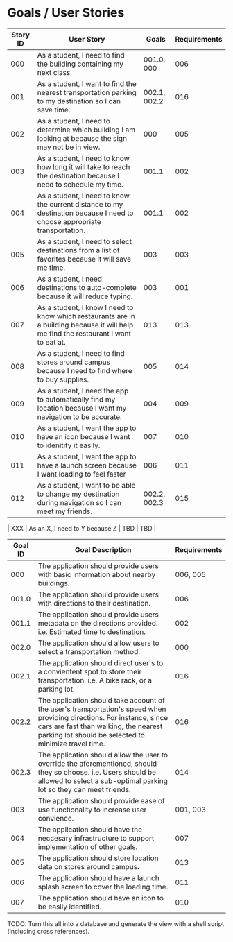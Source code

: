 # Goals / User Stories

| Story ID | User Story | Goals | Requirements |
|-|-|-|-|
| 000 | As a student, I need to find the building containing my next class. | 001.0, 000 | 006 |
| 001 | As a student, I want to find the nearest transportation parking to my destination so I can save time. | 002.1, 002.2 | 016 |
| 002 | As a student, I need to determine which building I am looking at because the sign may not be in view. | 000 | 005 |
| 003 | As a student, I need to know how long it will take to reach the destination because I need to schedule my time. | 001.1 | 002 |
| 004 | As a student, I need to know the current distance to my destination because I need to choose appropriate transportation. | 001.1 | 002 |
| 005 | As a student, I need to select destinations from a list of favorites because it will save me time. | 003 | 003 |
| 006 | As a student, I need destinations to auto-complete because it will reduce typing. | 003 | 001 |
| 007 | As a student, I know I need to know which restaurants are in a building because it will help me find the restaurant I want to eat at. | 013 | 013 |
| 008 | As a student, I need to find stores around campus because I need to find where to buy supplies. | 005 | 014 |
| 009 | As a student, I need the app to automatically find my location because I want my navigation to be accurate. | 004 | 009 |
| 010 | As a student, I want the app to have an icon because I want to idenitify it easily. | 007 | 010 |
| 011 | As a student, I want the app to have a launch screen because I want loading to feel faster | 006 | 011 |
| 012 | As a student, I want to be able to change my destination during navigation so I can meet my friends. | 002.2, 002.3 | 015 |

| XXX | As an X, I need to Y because Z | TBD | TBD |

| Goal ID | Goal Description | Requirements |
|-|-|-|
| 000 | The application should provide users with basic information about nearby buildings. | 006, 005 |
| 001.0 | The application should provide users with directions to their destination. | 006 |
| 001.1 | The application should provide users metadata on the directions provided. i.e. Estimated time to destination. | 002 |
| 002.0 | The application should allow users to select a transportation method. | 000 |
| 002.1 | The application should direct user's to a convientent spot to store their transportation. i.e. A bike rack, or a parking lot. | 016 |
| 002.2 | The application should take account of the user's transportation's speed when providing directions. For instance, since cars are fast than walking, the nearest parking lot should be selected to minimize travel time. | 016 |
| 002.3 | The application should allow the user to override the aforementioned, should they so choose. i.e. Users should be allowed to select a sub-optimal parking lot so they can meet friends. | 014 |
| 003 | The application should provide ease of use functionality to increase user convience. | 001, 003 |
| 004 | The application should have the neccesary infrastructure to support implementation of other goals. | 007 |
| 005 | The application should store location data on stores around campus. | 013 |
| 006 | The application should have a launch splash screen to cover the loading time. | 011 |
| 007 | The application should have an icon to be easily identified. | 010 |

TODO: Turn this all into a database and generate the view with a shell script (including cross references).
